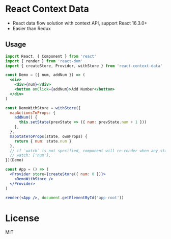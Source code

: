 # React Context Data

- React data flow solution with context API, support React 16.3.0+
- Easier than Redux

## Usage

```jsx
import React, { Component } from 'react'
import { render } from 'react-dom'
import { createStore, Provider, withStore } from 'react-context-data'

const Demo = ({ num, addNum }) => (
  <div>
    <div>{num}</div>
    <button onClick={addNum}>Add Number</button>
  </div>
)

const DemoWithStore = withStore({
  mapActionsToProps: {
    addNum() {
      this.setState(prevState => ({ num: prevState.num + 1 }))
    },
  },
  mapStateToProps(state, ownProps) {
    return { num: state.num }
  },
  // if `watch` is not specified, component will re-render when any state changes
  // watch: ['num'],
})(Demo)

const App = () => (
  <Provider store={createStore({ num: 0 })}>
    <DemoWithStore />
  </Provider>
)

render(<App />, document.getElementById('app-root'))
```

# License

MIT
